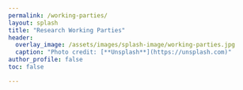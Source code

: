 ```yaml
---
permalink: /working-parties/
layout: splash
title: "Research Working Parties"
header:
  overlay_image: /assets/images/splash-image/working-parties.jpg
  caption: "Photo credit: [**Unsplash**](https://unsplash.com)"
author_profile: false
toc: false

---
```


<object data="../assets/pdfs/FL_predictive_maintenance.pdf" width="1000" height="1000" type='application/pdf'></object>

